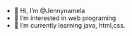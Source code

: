 - 👋 Hi, I’m @Jennynamela
- 👀 I’m interested in web programing
- 🌱 I’m currently learning java, html,css.

<!---
Jennynamela/Jennynamela is a ✨ special ✨ repository because its `README.md` (this file) appears on your GitHub profile.
You can click the Preview link to take a look at your changes.
--->
